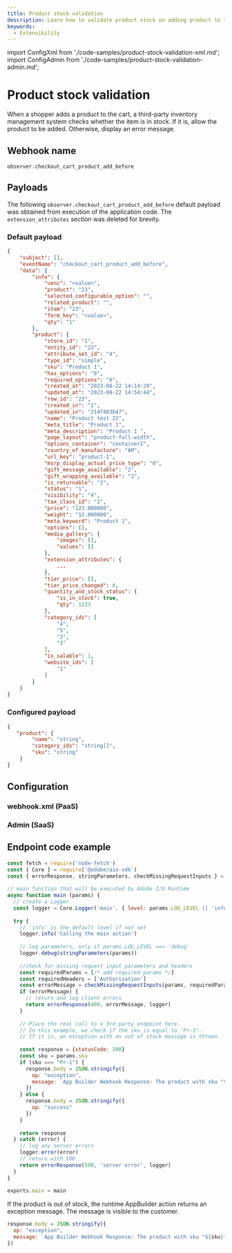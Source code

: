 ```yaml
---
title: Product stock validation
description: Learn how to validate product stock on adding product to the cart using webhooks in Adobe Commerce.
keywords:
  - Extensibility
---
```


import ConfigXml from './code-samples/product-stock-validation-xml.md';
import ConfigAdmin from './code-samples/product-stock-validation-admin.md';

# Product stock validation

When a shopper adds a product to the cart, a third-party inventory management system checks whether the item is in stock. If it is, allow the product to be added. Otherwise, display an error message.

## Webhook name

`observer.checkout_cart_product_add_before`

## Payloads

The following `observer.checkout_cart_product_add_before` default payload was obtained from execution of the application code. The `extension_attributes` section was deleted for brevity.

<CodeBlock slots="heading, code" repeat="2" languages="JSON, JSON" />

### Default payload

```json
{
    "subject": [],
    "eventName": "checkout_cart_product_add_before",
    "data": {
        "info": {
            "uenc": "<value>",
            "product": "23",
            "selected_configurable_option": "",
            "related_product": "",
            "item": "23",
            "form_key": "<value>",
            "qty": "1"
        },
        "product": {
            "store_id": "1",
            "entity_id": "23",
            "attribute_set_id": "4",
            "type_id": "simple",
            "sku": "Product 1",
            "has_options": "0",
            "required_options": "0",
            "created_at": "2023-08-22 14:14:20",
            "updated_at": "2023-08-22 14:54:44",
            "row_id": "23",
            "created_in": "1",
            "updated_in": "2147483647",
            "name": "Product test 22",
            "meta_title": "Product 1",
            "meta_description": "Product 1 ",
            "page_layout": "product-full-width",
            "options_container": "container2",
            "country_of_manufacture": "AM",
            "url_key": "product-1",
            "msrp_display_actual_price_type": "0",
            "gift_message_available": "2",
            "gift_wrapping_available": "2",
            "is_returnable": "2",
            "status": "1",
            "visibility": "4",
            "tax_class_id": "2",
            "price": "123.000000",
            "weight": "12.000000",
            "meta_keyword": "Product 1",
            "options": [],
            "media_gallery": {
                "images": [],
                "values": []
            },
            "extension_attributes": {
                ...
            },
            "tier_price": [],
            "tier_price_changed": 0,
            "quantity_and_stock_status": {
                "is_in_stock": true,
                "qty": 1233
            },
            "category_ids": [
                "4",
                "5",
                "2",
                "3"
            ],
            "is_salable": 1,
            "website_ids": [
                "1"
            ]
        }
    }
}
```

### Configured payload

```json
{
   "product": {
        "name": "string",
        "category_ids": "string[]",
        "sku": "string"
    }
}
```

## Configuration

<TabsBlock orientation="horizontal" slots="heading, content" theme="light" repeat="2" />

### webhook.xml (PaaS)

<ConfigXml/>

### Admin (SaaS)

<ConfigAdmin/>

## Endpoint code example

```js
const fetch = require('node-fetch')
const { Core } = require('@adobe/aio-sdk')
const { errorResponse, stringParameters, checkMissingRequestInputs } = require('../utils')
 
// main function that will be executed by Adobe I/O Runtime
async function main (params) {
  // create a Logger
  const logger = Core.Logger('main', { level: params.LOG_LEVEL || 'info' })
 
  try {
    // 'info' is the default level if not set
    logger.info('Calling the main action')
 
    // log parameters, only if params.LOG_LEVEL === 'debug'
    logger.debug(stringParameters(params))
 
    //check for missing request input parameters and headers
    const requiredParams = [/* add required params */]
    const requiredHeaders = ['Authorization']
    const errorMessage = checkMissingRequestInputs(params, requiredParams, requiredHeaders)
    if (errorMessage) {
      // return and log client errors
      return errorResponse(400, errorMessage, logger)
    }
 
    // Place the real call to a 3rd party endpoint here.
    // In this example, we check if the sku is equal to "Pr-1".
    // If it is, an exception with an out of stock message is thrown.
    
    const response = {statusCode: 200}
    const sku = params.sku
    if (sku === "Pr-1") {
      response.body = JSON.stringify({
        op: "exception",
        message: `App Builder Webhook Response: The product with sku "${sku}" is out of stock.`
      })
    } else {
      response.body = JSON.stringify({
        op: "success"
      })
    }
 
    return response
  } catch (error) {
    // log any server errors
    logger.error(error)
    // return with 500
    return errorResponse(500, 'server error', logger)
  }
}
 
exports.main = main
```

If the product is out of stock, the runtime AppBuilder action returns an exception message. The message is visible to the customer.

```js
response.body = JSON.stringify({
  op: "exception",
  message: `App Builder Webhook Response: The product with sku "${sku}" is out of stock.`
})
```
